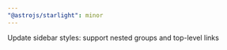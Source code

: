 ```yaml
---
"@astrojs/starlight": minor
---
```


Update sidebar styles: support nested groups and top-level links
